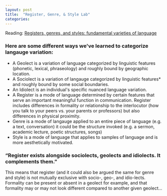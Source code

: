 ```yaml
---
layout: post
title:  "Register, Genre, & Style Lab"
categories:
---
```

Reading: [Registers, genres, and styles:
fundamental varieties of language](https://drive.google.com/file/d/1t4xar3StjdaDRVteMLpXiesJN2fBebK1/view)

### Here are some different ways we've learned to categorize langauge variation:

- A Geolect is a variation of language categorized by linguistic features (phonetic, lexical, phraseology) and roughly bound by geographic location.
- A Sociolect is a variation of langauge categorized by linguistic features* and roughly bound by some social boundaries.
- An Idiolect is an individual's specific nuanced language variation.
- A Register is a mode of language determined by certain features that serve an important meaningful function in communication. Register includes differences in formality or relationship to the interlocutor (how you talk to your peers vs. your parents or professors) but also differences in physical proximity.
- Genre is a mode of langauge applied to an entire piece of language (e.g. a text, conversation) it could be the structure invoked (e.g. a sermon, academic lecture, poetic structures, songs)
- Style is a mode of language that applies to samples of language and is more aesthetically motivated.

### “Register exists alongside sociolects, geolects and idiolects. It complements them.”

This means that register (and it could also be argued the same for genre and style) is not mutually exclusive with socio-, geo-, and idio-lects. Formality can be present or absent in a geolect for example, and that formality may or may not look different compared to another given geolect...
